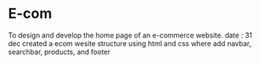 # E-com
To design and develop the home page of an e-commerce website.
date : 31 dec 
created a ecom wesite structure using html and css where add navbar, searchbar, products, and footer
